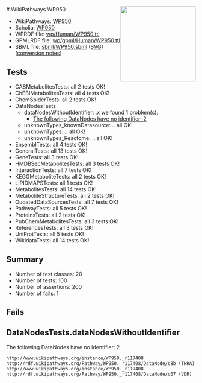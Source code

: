 <img style="float: right; width: 200px" src="../logo.png" />
# WikiPathways WP950

* WikiPathways: [WP950](https://identifiers.org/wikipathways:WP950)
* Scholia: [WP950](https://scholia.toolforge.org/wikipathways/WP950)
* WPRDF file: [wp/Human/WP950.ttl](../wp/Human/WP950.ttl)
* GPMLRDF file: [wp/gpml/Human/WP950.ttl](../wp/gpml/Human/WP950.ttl)
* SBML file: [sbml/WP950.sbml](../sbml/WP950.sbml) ([SVG](../sbml/WP950.svg)) ([conversion notes](../sbml/WP950.txt))

## Tests
* CASMetabolitesTests: all 2 tests OK!
* ChEBIMetabolitesTests: all 4 tests OK!
* ChemSpiderTests: all 2 tests OK!
* DataNodesTests
    * dataNodesWithoutIdentifier: .x we found 1 problem(s):
        * [The following DataNodes have no identifier: 2](#d2d32fa1)
    * unknownTypes_knownDatasource: .. all OK!
    * unknownTypes: .. all OK!
    * unknownTypes_Reactome: .. all OK!
* EnsemblTests: all 4 tests OK!
* GeneralTests: all 13 tests OK!
* GeneTests: all 3 tests OK!
* HMDBSecMetabolitesTests: all 3 tests OK!
* InteractionTests: all 7 tests OK!
* KEGGMetaboliteTests: all 2 tests OK!
* LIPIDMAPSTests: all 1 tests OK!
* MetabolitesTests: all 14 tests OK!
* MetaboliteStructureTests: all 2 tests OK!
* OudatedDataSourcesTests: all 7 tests OK!
* PathwayTests: all 5 tests OK!
* ProteinsTests: all 2 tests OK!
* PubChemMetabolitesTests: all 3 tests OK!
* ReferencesTests: all 3 tests OK!
* UniProtTests: all 5 tests OK!
* WikidataTests: all 14 tests OK!


## Summary

* Number of test classes: 20
* Number of tests: 100
* Number of assertions: 200
* Number of fails: 1

## Fails

<a name="d2d32fa1" />

## DataNodesTests.dataNodesWithoutIdentifier

The following DataNodes have no identifier: 2
```
http://www.wikipathways.org/instance/WP950._r117408 http://rdf.wikipathways.org/Pathway/WP950._r117408/DataNode/c8b (THRA)
http://www.wikipathways.org/instance/WP950._r117408 http://rdf.wikipathways.org/Pathway/WP950._r117408/DataNode/c07 (VDR)
```

